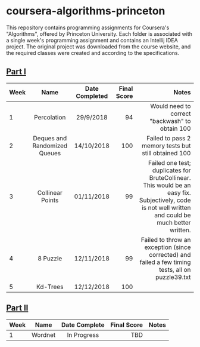 # coursera-algorithms-princeton
This repository contains programming assignments for Coursera's "Algorithms", offered by Princeton University. Each folder is associated with a single week's programming assignment and contains an Intellij IDEA project. The original project was downloaded from the course website, and the required classes were created and according to the specifications.

## [Part I](https://www.coursera.org/learn/algorithms-part1)
| Week        |   Name        | Date Completed   | Final Score | Notes |
| ------------- |:-------------:| :-----:|  -----:|  -----:|
| 1      | Percolation | 29/9/2018 | 94 | Would need to correct "backwash" to obtain 100 |
| 2      | Deques and Randomized Queues | 14/10/2018 | 100 | Failed to pass 2 memory tests but still obtained 100 |
| 3      | Collinear Points | 01/11/2018 | 99 | Failed one test; duplicates for BruteCollinear. This would be an easy fix. Subjectively, code is not well written and could be much better written.
| 4      | 8 Puzzle | 12/11/2018 | 99 | Failed to throw an exception (since corrected) and failed a few timing tests, all on puzzle39.txt|
| 5      | Kd-Trees | 12/12/2018 |100 |


## [Part II](https://www.coursera.org/learn/algorithms-part2)
| Week | Name | Date Complete | Final Score | Notes|
| ----| :------:| :--------------:| ----------:| ------:|
| 1  | Wordnet | In Progress | TBD |
